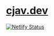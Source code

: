 # [cjav.dev](https://cjav.dev)

[![Netlify Status](https://api.netlify.com/api/v1/badges/1b3a929b-dc28-4729-bb7a-8c03814181a7/deploy-status)](https://app.netlify.com/sites/cjavdev/deploys)
